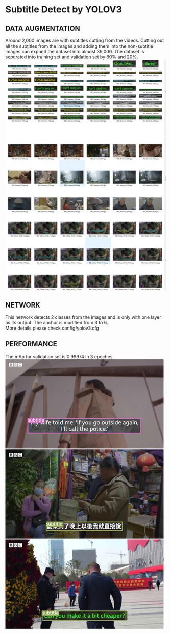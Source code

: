 # Subtitle Detect by YOLOV3




## DATA AUGMENTATION
Around 2,000 images are with subtitles cutting from the videos. Cutting out all the subtitles from the images and adding them into the non-subtitle images can expand the dataset into almost 39,000. The dataset is seperated into training set and validation set by 80% and 20%.
![subtitle](https://github.com/cvgroup-erke/YunyingChen/blob/main/yolov3-project/data/subtitle/subtitles.jpg)                    
![non](https://github.com/cvgroup-erke/YunyingChen/blob/main/yolov3-project/data/subtitle/images.jpg)                      
![mix](https://github.com/cvgroup-erke/YunyingChen/blob/main/yolov3-project/data/subtitle/NewSample.jpg)                                




## NETWORK    
This network detects 2 classes from the images and is only with one layer as its output. The anchor is modified from 3 to 6.                     
More details please check config/yolov3.cfg 


                             
## PERFORMANCE    
The mAp for validation set is 0.99974 in 3 epoches.                                  
![image1](https://github.com/cvgroup-erke/YunyingChen/blob/main/yolov3-project/output/BBC_China_17600_1104.png)   
![image2](https://github.com/cvgroup-erke/YunyingChen/blob/main/yolov3-project/output/BBC_China_18980_270.png)   
![image3](https://github.com/cvgroup-erke/YunyingChen/blob/main/yolov3-project/output/BBC_China_20480_1195.png)   
